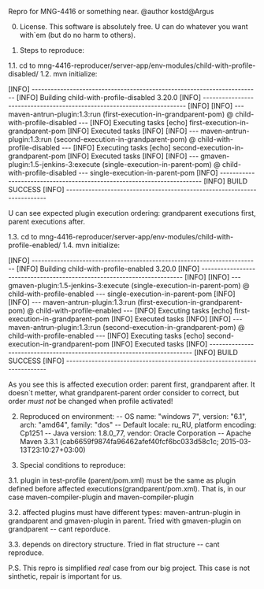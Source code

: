 Repro for MNG-4416 or something near.
@author kostd@Argus

0. License.
This software is absolutely free. U can do whatever you want with`em (but do no harm to others).

1. Steps to reproduce:

1.1. cd to mng-4416-reproducer/server-app/env-modules/child-with-profile-disabled/
1.2. mvn initialize:

[INFO] ------------------------------------------------------------------------
[INFO] Building child-with-profile-disabled 3.20.0
[INFO] ------------------------------------------------------------------------
[INFO] 
[INFO] --- maven-antrun-plugin:1.3:run (first-execution-in-grandparent-pom) @ child-with-profile-disabled ---
[INFO] Executing tasks
     [echo] first-execution-in-grandparent-pom
[INFO] Executed tasks
[INFO] 
[INFO] --- maven-antrun-plugin:1.3:run (second-execution-in-grandparent-pom) @ child-with-profile-disabled ---
[INFO] Executing tasks
     [echo] second-execution-in-grandparent-pom
[INFO] Executed tasks
[INFO] 
[INFO] --- gmaven-plugin:1.5-jenkins-3:execute (single-execution-in-parent-pom) @ child-with-profile-disabled ---
single-execution-in-parent-pom
[INFO] ------------------------------------------------------------------------
[INFO] BUILD SUCCESS
[INFO] ------------------------------------------------------------------------

U can see expected plugin execution ordering: grandparent executions first, parent executions after.

1.3. cd to mng-4416-reproducer/server-app/env-modules/child-with-profile-enabled/
1.4. mvn initialize:

[INFO] ------------------------------------------------------------------------
[INFO] Building child-with-profile-enabled 3.20.0
[INFO] ------------------------------------------------------------------------
[INFO] 
[INFO] --- gmaven-plugin:1.5-jenkins-3:execute (single-execution-in-parent-pom) @ child-with-profile-enabled ---
single-execution-in-parent-pom
[INFO] 
[INFO] --- maven-antrun-plugin:1.3:run (first-execution-in-grandparent-pom) @ child-with-profile-enabled ---
[INFO] Executing tasks
     [echo] first-execution-in-grandparent-pom
[INFO] Executed tasks
[INFO] 
[INFO] --- maven-antrun-plugin:1.3:run (second-execution-in-grandparent-pom) @ child-with-profile-enabled ---
[INFO] Executing tasks
     [echo] second-execution-in-grandparent-pom
[INFO] Executed tasks
[INFO] ------------------------------------------------------------------------
[INFO] BUILD SUCCESS
[INFO] ------------------------------------------------------------------------

As you see this is affected execution order: parent first, grandparent after. It doesn`t metter, what grandparent-parent
order consider to correct, but order _must not_ be changed when profile activated!


2. Reproduced on environment:
-- OS name: "windows 7", version: "6.1", arch: "amd64", family: "dos"
-- Default locale: ru_RU, platform encoding: Cp1251
-- Java version: 1.8.0_77, vendor: Oracle Corporation
-- Apache Maven 3.3.1 (cab6659f9874fa96462afef40fcf6bc033d58c1c; 2015-03-13T23:10:27+03:00)

3. Special conditions to reproduce:

3.1. plugin in test-profile (parent/pom.xml) must be the same as plugin defined before affected executions(grandparent/pom.xml). 
That is, in our case maven-compiler-plugin and maven-compiler-plugin

3.2. affected plugins must have different types: maven-antrun-plugin in grandparent and gmaven-plugin in parent. Tried
with gmaven-plugin on grandparent -- cant reporduce.

3.3. depends on directory structure. Tried in flat structure -- cant reproduce.


P.S. This repro is simplified _real_ case from our big project. This case is not sinthetic, repair is important for us.

